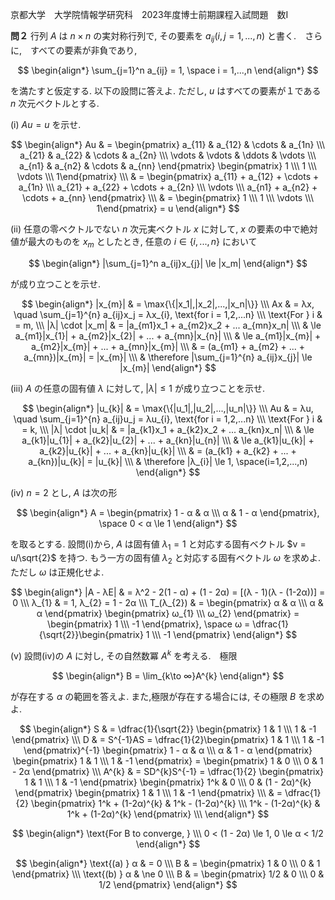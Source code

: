 京都大学　大学院情報学研究科　2023年度博士前期課程入試問題　数I

**問２** 行列 $A$ は $n \times n$ の実対称行列で, その要素を $a_{ij}(i,j=1,...,n)$ と書く.　さらに,　すべての要素が非負であり,

$$
    \begin{align*}
        \sum_{j=1}^n a_{ij} = 1, \space i = 1,...,n
    \end{align*}
$$

を満たすと仮定する. 以下の設問に答えよ. ただし, $u$ はすべての要素が１である $n$ 次元ベクトルとする.

(i) $Au = u$ を示せ.

$$
    \begin{align*}
        Au & = \begin{pmatrix} a_{11} & a_{12} & \cdots & a_{1n} \\\ a_{21} & a_{22} & \cdots & a_{2n} \\\ \vdots & \vdots & \ddots & \vdots \\\ a_{n1} & a_{n2} & \cdots & a_{nn} \end{pmatrix} \begin{pmatrix} 1 \\\ 1 \\\ \vdots \\\ 1\end{pmatrix} \\\
        & = \begin{pmatrix} a_{11} + a_{12} + \cdots + a_{1n} \\\ a_{21} + a_{22} + \cdots + a_{2n} \\\ \vdots  \\\ a_{n1} + a_{n2} + \cdots + a_{nn} \end{pmatrix} \\\
        & = \begin{pmatrix} 1 \\\ 1 \\\ \vdots \\\ 1\end{pmatrix} = u
    \end{align*}
$$

(ii) 任意の零ベクトルでない $n$ 次元実ベクトル $x$ に対して, $x$ の要素の中で絶対値が最大のものを $x_m$ としたとき, 任意の $i \in \{i,...,n\}$ において

$$
    \begin{align*}
        |\sum_{j=1}^n a_{ij}x_{j}| \le |x_m| 
    \end{align*}
$$

が成り立つことを示せ.

$$
    \begin{align*}
        |x_{m}| & = \max{\{|x_1|,|x_2|,...,|x_n|\}} \\\
        Ax & = λx, \quad \sum_{j=1}^{n} a_{ij}x_j = λx_{i}, \text{for i = 1,2,...n} \\\
        \text{For } i & = m, \\\
        |λ| \cdot |x_m| & = |a_{m1}x_1 + a_{m2}x_2 + ... a_{mn}x_n| \\\
        & \le a_{m1}|x_{1}| + a_{m2}|x_{2}| + ... + a_{mn}|x_{n}| \\\
        & \le a_{m1}|x_{m}| + a_{m2}|x_{m}| + ... + a_{mn}|x_{m}| \\\
        & = (a_{m1} + a_{m2} + ... + a_{mn})|x_{m}| = |x_{m}| \\\
        & \therefore |\sum_{j=1}^{n} a_{ij}x_{j}| \le |x_{m}|
    \end{align*}
$$

(iii) $A$ の任意の固有値 $λ$ に対して, $|λ| \le 1$ が成り立つことを示せ.

$$
    \begin{align*}
        |u_{k}| & = \max{\{|u_1|,|u_2|,...,|u_n|\}} \\\
        Au & = λu, \quad \sum_{j=1}^{n} a_{ij}u_j = λu_{i}, \text{for i = 1,2,...n} \\\
        \text{For } i & = k, \\\
        |λ| \cdot |u_k| & = |a_{k1}x_1 + a_{k2}x_2 + ... a_{kn}x_n| \\\
        & \le a_{k1}|u_{1}| + a_{k2}|u_{2}| + ... + a_{kn}|u_{n}| \\\
        & \le a_{k1}|u_{k}| + a_{k2}|u_{k}| + ... + a_{kn}|u_{k}| \\\
        & = (a_{k1} + a_{k2} + ... + a_{kn})|u_{k}| = |u_{k}| \\\
        & \therefore |λ_{i}| \le 1, \space(i=1,2,...,n)
    \end{align*}
$$

(iv) $n=2$ とし, $A$ は次の形

$$
    \begin{align*}
        A = \begin{pmatrix} 1 - α & α \\\ α & 1 - α \end{pmatrix}, \space 0 < α \le 1
    \end{align*}
$$

を取るとする. 設問(i)から, $A$ は固有値 $λ_{1} = 1$ と対応する固有ベクトル $v = u/\sqrt{2}$ を持つ. もう一方の固有値 $λ_{2}$ と対応する固有ベクトル $ω$ を求めよ. ただし $ω$ は正規化せよ.

$$
    \begin{align*}
        |A - λE| & = λ^2 - 2(1 - α) + (1 - 2α) = [(λ - 1)(λ - (1-2α))] = 0 \\\
        λ_{1} & = 1, λ_{2} = 1 - 2α \\\
        T_(λ_{2}) & = \begin{pmatrix} α & α \\\ α & α \end{pmatrix} \begin{pmatrix} ω_{1} \\\ ω_{2} \end{pmatrix} = \begin{pmatrix} 1 \\\ -1 \end{pmatrix}, \space ω = \dfrac{1}{\sqrt{2}}\begin{pmatrix} 1 \\\ -1 \end{pmatrix}
    \end{align*}
$$

(v) 設問(iv)の $A$ に対し, その自然数冪 $A^{k}$ を考える.　極限

$$
    \begin{align*}
        B = \lim_{k\to ∞}A^{k}
    \end{align*}
$$

が存在する $α$ の範囲を答えよ. また,極限が存在する場合には, その極限 $B$ を求めよ.

$$
    \begin{align*}
        S & = \dfrac{1}{\sqrt{2}} \begin{pmatrix} 1 & 1 \\\ 1 & -1 \end{pmatrix} \\\
        D & = S^{-1}AS = \dfrac{1}{2}\begin{pmatrix} 1 & 1 \\\ 1 & -1 \end{pmatrix}^{-1} \begin{pmatrix} 1 - α & α \\\ α & 1 - α \end{pmatrix} \begin{pmatrix} 1 & 1 \\\ 1 & -1 \end{pmatrix} = \begin{pmatrix} 1 & 0 \\\ 0 & 1 - 2α \end{pmatrix} \\\
        A^{k} & = SD^{k}S^{-1} = \dfrac{1}{2} \begin{pmatrix} 1 & 1 \\\ 1 & -1 \end{pmatrix} \begin{pmatrix}  1^k & 0 \\\ 0 & (1 - 2α)^{k} \end{pmatrix} \begin{pmatrix} 1 & 1 \\\ 1 & -1 \end{pmatrix} \\\
        & = \dfrac{1}{2} \begin{pmatrix}  1^k + (1-2α)^{k} & 1^k - (1-2α)^{k} \\\ 1^k - (1-2α)^{k} & 1^k + (1-2α)^{k} \end{pmatrix} \\\
    \end{align*}
$$

$$
    \begin{align*}
        \text{For B to converge, } \\\ 0 < (1 - 2α) \le 1, 0 \le α < 1/2
    \end{align*}
$$

$$
    \begin{align*}
        \text{(a) } α & = 0 \\\
        B & = \begin{pmatrix} 1 & 0 \\\ 0 & 1 \end{pmatrix} \\\
        \text{(b) } α & \ne 0 \\\
        B & = \begin{pmatrix} 1/2 & 0 \\\ 0 & 1/2 \end{pmatrix}
    \end{align*}
$$
